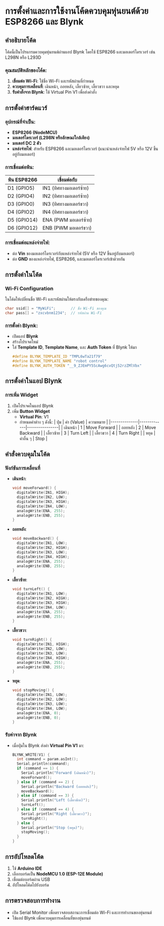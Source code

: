 # การตั้งค่าและการใช้งานโค้ดควบคุมหุ่นยนต์ด้วย ESP8266 และ Blynk

## คำอธิบายโค้ด
โค้ดนี้เป็นโปรแกรมควบคุมหุ่นยนต์ผ่านแอป Blynk โดยใช้ ESP8266 และมอเตอร์ไดรเวอร์ เช่น L298N หรือ L293D

### คุณสมบัติหลักของโค้ด:
1. **เชื่อมต่อ Wi-Fi**: ใช้ชื่อ Wi-Fi และรหัสผ่านที่กำหนด
2. **ควบคุมการเคลื่อนที่**: เดินหน้า, ถอยหลัง, เลี้ยวซ้าย, เลี้ยวขวา และหยุด
3. **รับคำสั่งจาก Blynk**: ใช้ Virtual Pin V1 เพื่อส่งคำสั่ง

## การตั้งค่าฮาร์ดแวร์

### อุปกรณ์ที่จำเป็น:
- **ESP8266 (NodeMCU)**
- **มอเตอร์ไดรเวอร์ (L298N หรือลักษณะใกล้เคียง)**
- **มอเตอร์ DC 2 ตัว**
- **แหล่งจ่ายไฟ**: สำหรับ ESP8266 และมอเตอร์ไดรเวอร์ (แนะนำแหล่งจ่ายไฟ 5V หรือ 12V ขึ้นอยู่กับมอเตอร์)

### การเชื่อมต่อพิน:
| พิน ESP8266  | เชื่อมต่อกับ           |
|--------------|-------------------------|
| D1 (GPIO5)   | IN1 (ทิศทางมอเตอร์ซ้าย) |
| D2 (GPIO4)   | IN2 (ทิศทางมอเตอร์ซ้าย) |
| D3 (GPIO0)   | IN3 (ทิศทางมอเตอร์ขวา) |
| D4 (GPIO2)   | IN4 (ทิศทางมอเตอร์ขวา) |
| D5 (GPIO14)  | ENA (PWM มอเตอร์ซ้าย)   |
| D6 (GPIO12)  | ENB (PWM มอเตอร์ขวา)   |

### การเชื่อมต่อแหล่งจ่ายไฟ:
- ต่อ **Vin** ของมอเตอร์ไดรเวอร์กับแหล่งจ่ายไฟ (5V หรือ 12V ขึ้นอยู่กับมอเตอร์)
- ต่อ **GND** ของแหล่งจ่ายไฟ, ESP8266, และมอเตอร์ไดรเวอร์เข้าด้วยกัน

## การตั้งค่าในโค้ด

### Wi-Fi Configuration
ในโค้ดให้เปลี่ยนชื่อ Wi-Fi และรหัสผ่านให้ตรงกับเครือข่ายของคุณ:
```cpp
char ssid[] = "MyWiFi";       // ชื่อ Wi-Fi ของคุณ
char pass[] = "zxcvbnm1234";  // รหัสผ่าน Wi-Fi
```

### การตั้งค่า Blynk:
- เปิดแอป **Blynk**
- สร้างโปรเจคใหม่
- ใส่ **Template ID**, **Template Name**, และ **Auth Token** ที่ Blynk ให้มา
  ```cpp
  #define BLYNK_TEMPLATE_ID "TMPL6wTa21f79"
  #define BLYNK_TEMPLATE_NAME "robot control"
  #define BLYNK_AUTH_TOKEN "__9_ZJEmPY5ScAwg6cvQtj52rzZMlVbx"
  ```

## การตั้งค่าในแอป Blynk

### การเพิ่ม Widget
1. เปิดโปรเจคในแอป Blynk
2. เพิ่ม **Button Widget**
   - **Virtual Pin**: V1
   - กำหนดค่าต่าง ๆ ดังนี้:
     | ปุ่ม         | ค่า (Value) | ความหมาย       |
     |--------------|-------------|----------------|
     | เดินหน้า    | 1           | Move Forward   |
     | ถอยหลัง     | 2           | Move Backward  |
     | เลี้ยวซ้าย  | 3           | Turn Left      |
     | เลี้ยวขวา   | 4           | Turn Right     |
     | หยุด        | ค่าอื่น ๆ   | Stop           |

## คำสั่งควบคุมในโค้ด

### ฟังก์ชันการเคลื่อนที่
- **เดินหน้า**:
  ```cpp
  void moveForward() {
    digitalWrite(IN1, HIGH);
    digitalWrite(IN2, LOW);
    digitalWrite(IN3, HIGH);
    digitalWrite(IN4, LOW);
    analogWrite(ENA, 255);
    analogWrite(ENB, 255);
  }
  ```
- **ถอยหลัง**:
  ```cpp
  void moveBackward() {
    digitalWrite(IN1, LOW);
    digitalWrite(IN2, HIGH);
    digitalWrite(IN3, LOW);
    digitalWrite(IN4, HIGH);
    analogWrite(ENA, 255);
    analogWrite(ENB, 255);
  }
  ```
- **เลี้ยวซ้าย**:
  ```cpp
  void turnLeft() {
    digitalWrite(IN1, LOW);
    digitalWrite(IN2, HIGH);
    digitalWrite(IN3, HIGH);
    digitalWrite(IN4, LOW);
    analogWrite(ENA, 255);
    analogWrite(ENB, 255);
  }
  ```
- **เลี้ยวขวา**:
  ```cpp
  void turnRight() {
    digitalWrite(IN1, HIGH);
    digitalWrite(IN2, LOW);
    digitalWrite(IN3, LOW);
    digitalWrite(IN4, HIGH);
    analogWrite(ENA, 255);
    analogWrite(ENB, 255);
  }
  ```
- **หยุด**:
  ```cpp
  void stopMoving() {
    digitalWrite(IN1, LOW);
    digitalWrite(IN2, LOW);
    digitalWrite(IN3, LOW);
    digitalWrite(IN4, LOW);
    analogWrite(ENA, 0);
    analogWrite(ENB, 0);
  }
  ```

### รับค่าจาก Blynk
- เมื่อปุ่มใน Blynk ส่งค่า **Virtual Pin V1** มา:
  ```cpp
  BLYNK_WRITE(V1) {
    int command = param.asInt();
    Serial.println(command);
    if (command == 1) {
      Serial.println("Forward (เดินหน้า)");
      moveForward();
    } else if (command == 2) {
      Serial.println("Backward (ถอยหลัง)");
      moveBackward();
    } else if (command == 3) {
      Serial.println("Left (เลี้ยวซ้าย)");
      turnLeft();
    } else if (command == 4) {
      Serial.println("Right (เลี้ยวขวา)");
      turnRight();
    } else {
      Serial.println("Stop (หยุด)");
      stopMoving();
    }
  }
  ```

## การอัปโหลดโค้ด
1. ใช้ **Arduino IDE**
2. เลือกบอร์ดเป็น **NodeMCU 1.0 (ESP-12E Module)**
3. เชื่อมต่อบอร์ดผ่าน USB
4. อัปโหลดโค้ดไปยังบอร์ด

## การตรวจสอบการทำงาน
- เปิด Serial Monitor เพื่อตรวจสอบสถานะการเชื่อมต่อ Wi-Fi และการทำงานของหุ่นยนต์
- ใช้แอป Blynk เพื่อควบคุมการเคลื่อนที่ของหุ่นยนต์
